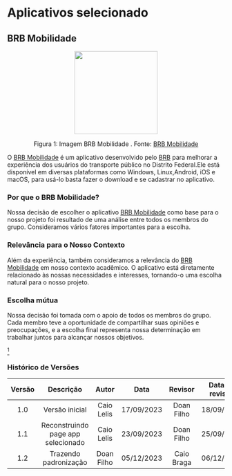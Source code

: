 
# **Aplicativos selecionado**

## **BRB Mobilidade**

<div align="center">
    <img src="../assets/BRB-mobilidade.png" style="width:20vw"/>
    <p> Figura 1: Imagem BRB Mobilidade . Fonte: <a href="https://mobilidade.brb.com.br/passelivre/pages/index.xhtml">BRB Mobilidade</a></p> 
</div>
<p>

O [BRB Mobilidade](https://play.google.com/store/apps/details?id=br.com.brb.mobilidade&gl=US) é um aplicativo desenvolvido pelo [BRB](https://novo.brb.com.br/) para melhorar a experiência dos usuários do transporte público no Distrito Federal.Ele está disponível em diversas plataformas como Windows, Linux,Android, iOS e macOS, para usá-lo basta fazer o download e se cadastrar no aplicativo.
</p>


### **Por que o BRB Mobilidade?**

Nossa decisão de escolher o aplicativo [BRB Mobilidade](https://play.google.com/store/apps/details?id=br.com.brb.mobilidade&gl=US) como base para o nosso projeto foi resultado de uma análise entre todos os membros do grupo. Consideramos vários fatores importantes para a escolha.


### **Relevância para o Nosso Contexto**

Além da experiência, também consideramos a relevância do [BRB Mobilidade](https://play.google.com/store/apps/details?id=br.com.brb.mobilidade&gl=US) em nosso contexto acadêmico. O aplicativo está diretamente relacionado às nossas necessidades e interesses, tornando-o uma escolha natural para o nosso projeto.

### **Escolha mútua**

Nossa decisão foi tomada com o apoio de todos os membros do grupo. Cada membro teve a oportunidade de compartilhar suas opiniões e preocupações, e a escolha final representa nossa determinação em trabalhar juntos para alcançar nossos objetivos.

<a id = "ELEM1" href = "#REF1" ><sup>1</sup></a>
### **Histórico de Versões**

| Versão |          Descrição              |     Autor      |      Data      |   Revisor     |    Data de revisão    |  
|:------:|:-------------------------------:|:--------------:|:--------------:|:-------------:|:---------------------:|
|  1.0   | Versão inicial                      | Caio Lelis   | 17/09/2023   | Doan Filho  | 18/09/2023 |
|  1.1   | Reconstruindo page app selecionado  | Caio Lelis   | 23/09/2023   | Doan Filho  | 25/09/2023 |
|  1.2   | Trazendo padronização  | Doan Filho   | 05/12/2023   | Caio Braga | 06/12/2023 |
